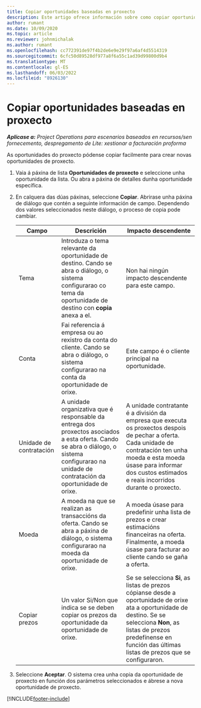```yaml
---
title: Copiar oportunidades baseadas en proxecto
description: Este artigo ofrece información sobre como copiar oportunidades baseadas en proxecto en Project Operations.
author: rumant
ms.date: 10/09/2020
ms.topic: article
ms.reviewer: johnmichalak
ms.author: rumant
ms.openlocfilehash: cc772391de97f4b2de6e9e29f97a6af4d5514319
ms.sourcegitcommit: 6cfc50d89528df977a8f6a55c1ad39d99800d9b4
ms.translationtype: MT
ms.contentlocale: gl-ES
ms.lasthandoff: 06/03/2022
ms.locfileid: "8926130"
---
```

# <a name="copy-project-based-opportunities"></a>Copiar oportunidades baseadas en proxecto

_**Aplícase a:** Project Operations para escenarios baseados en recursos/sen fornecemento, despregamento de Lite: xestionar a facturación proforma_


As oportunidades do proxecto pódense copiar facilmente para crear novas oportunidades de proxecto. 

1. Vaia á páxina de lista **Oportunidades de proxecto** e seleccione unha oportunidade da lista. Ou abra a páxina de detalles dunha oportunidade específica. 
2. En calquera das dúas páxinas, seleccione **Copiar**. Abrirase unha páxina de diálogo que contén a seguinte información de campo. Dependendo dos valores seleccionados neste diálogo, o proceso de copia pode cambiar.

    | **Campo** | **Descrición** | **Impacto descendente** |
    | --- | --- | --- |
    | Tema | Introduza o tema relevante da oportunidade de destino. Cando se abra o diálogo, o sistema configurarao co tema da oportunidade de destino con **copia** anexa a el. | Non hai ningún impacto descendente para este campo. |
    | Conta | Fai referencia á empresa ou ao rexistro da conta do cliente. Cando se abra o diálogo, o sistema configurarao na conta da oportunidade de orixe. | Este campo é o cliente principal na oportunidade. |
    | Unidade de contratación | A unidade organizativa que é responsable da entrega dos proxectos asociados a esta oferta. Cando se abra o diálogo, o sistema configurarao na unidade de contratación da oportunidade de orixe. | A unidade contratante é a división da empresa que executa os proxectos despois de pechar a oferta. Cada unidade de contratación ten unha moeda e esta moeda úsase para informar dos custos estimados e reais incorridos durante o proxecto. |
    | Moeda | A moeda na que se realizan as transaccións da oferta. Cando se abra a páxina de diálogo, o sistema configurarao na moeda da oportunidade de orixe. | A moeda úsase para predefinir unha lista de prezos e crear estimacións financeiras na oferta. Finalmente, a moeda úsase para facturar ao cliente cando se gaña a oferta. |
    | Copiar prezos | Un valor Si/Non que indica se se deben copiar os prezos da oportunidade da oportunidade de orixe. | Se se selecciona **Si**, as listas de prezos cópianse desde a oportunidade de orixe ata a oportunidade de destino. Se se selecciona **Non**, as listas de prezos predefínense en función das últimas listas de prezos que se configuraron. |

3. Seleccione **Aceptar**. O sistema crea unha copia da oportunidade de proxecto en función dos parámetros seleccionados e ábrese a nova oportunidade de proxecto.


[!INCLUDE[footer-include](../includes/footer-banner.md)]